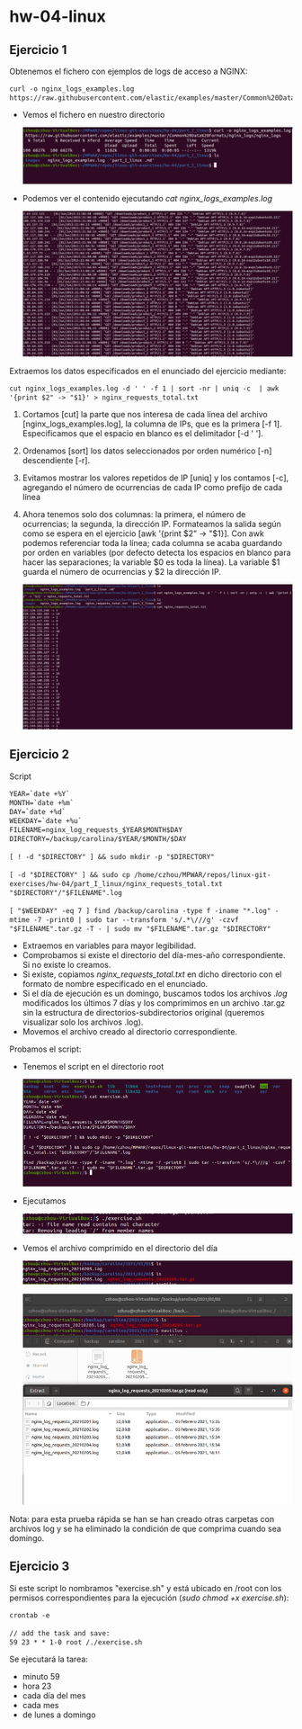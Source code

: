 # hw-04-linux

## Ejercicio 1

Obtenemos el fichero con ejemplos de logs de acceso a NGINX:
~~~~
curl -o nginx_logs_examples.log https://raw.githubusercontent.com/elastic/examples/master/Common%20Data%20Formats/nginx_logs/nginx_logs
~~~~
- Vemos el fichero en nuestro directorio

    ![image](./images/1.png)

- Podemos ver el contenido ejecutando _cat nginx\_logs\_examples.log_

    ![image](./images/2.png)

Extraemos los datos especificados en el enunciado del ejercicio mediante:
~~~~
cut nginx_logs_examples.log -d ' ' -f 1 | sort -nr | uniq -c  | awk '{print $2" -> "$1}' > nginx_requests_total.txt
~~~~
1. Cortamos [cut] la parte que nos interesa de cada línea del archivo [nginx\_logs\_examples.log], la columna de IPs, que es la primera [-f 1]. Especificamos que el espacio en blanco es el delimitador [-d ' '].
2. Ordenamos [sort] los datos seleccionados por orden numérico [-n] descendiente [-r].
3. Evitamos mostrar los valores repetidos de IP [uniq] y los contamos [-c], agregando el número de ocurrencias de cada IP como prefijo de cada línea 
4. Ahora tenemos solo dos columnas: la primera, el número de ocurrencias; la segunda, la dirección IP. Formateamos la salida según como se espera en el ejercicio [awk '{print $2" -> "$1}]. Con awk podemos referenciar toda la línea; cada columna se acaba guardando por orden en variables (por defecto detecta los espacios en blanco para hacer las separaciones; la variable $0 es toda la línea). La variable $1 guarda el número de ocurrencias y $2 la dirección IP.

    ![image](./images/3.png)

## Ejercicio 2

Script
~~~
YEAR=`date +%Y`
MONTH=`date +%m`
DAY=`date +%d`
WEEKDAY=`date +%u`
FILENAME=nginx_log_requests_$YEAR$MONTH$DAY
DIRECTORY=/backup/carolina/$YEAR/$MONTH/$DAY

[ ! -d "$DIRECTORY" ] && sudo mkdir -p "$DIRECTORY"

[ -d "$DIRECTORY" ] && sudo cp /home/czhou/MPWAR/repos/linux-git-exercises/hw-04/part_I_linux/nginx_requests_total.txt "$DIRECTORY"/"$FILENAME".log

[ "$WEEKDAY" -eq 7 ] find /backup/carolina -type f -iname "*.log" -mtime -7 -print0 | sudo tar --transform 's/.*\///g' -czvf "$FILENAME".tar.gz -T - | sudo mv "$FILENAME".tar.gz "$DIRECTORY"

~~~
- Extraemos en variables para mayor legibilidad.
- Comprobamos si existe el directorio del día-mes-año correspondiente. Si no existe lo creamos.
- Si existe, copiamos _nginx\_requests\_total.txt_ en dicho directorio con el formato de nombre especificado en el enunciado.
- Si el día de ejecución es un domingo, buscamos todos los archivos _.log_ modificados los últimos 7 días y los comprimimos en un archivo .tar.gz sin la estructura de directorios-subdirectorios original (queremos visualizar solo los archivos .log).
- Movemos el archivo creado al directorio correspondiente.

Probamos el script:
- Tenemos el script en el directorio root

    ![image](./images/4.png)

- Ejecutamos

    ![image](./images/5.png)

- Vemos el archivo comprimido en el directorio del día

    ![image](./images/6.png)

    ![image](./images/7.png)

Nota: para esta prueba rápida se han se han creado otras carpetas con archivos log y se ha eliminado la condición de que comprima cuando sea domingo.

## Ejercicio 3

Si este script lo nombramos "exercise.sh" y está ubicado en /root con los permisos correspondientes para la ejecución (_sudo chmod +x exercise.sh_):

~~~
crontab -e

// add the task and save:
59 23 * * 1-0 root /./exercise.sh
~~~

Se ejecutará la tarea:
- minuto 59
- hora 23
- cada día del mes
- cada mes
- de lunes a domingo